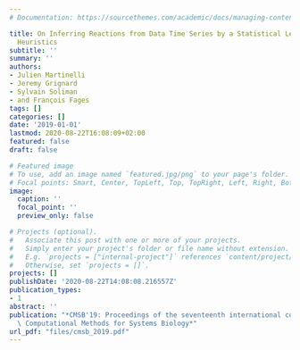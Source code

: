 ```yaml
---
# Documentation: https://sourcethemes.com/academic/docs/managing-content/

title: On Inferring Reactions from Data Time Series by a Statistical Learning Greedy
  Heuristics
subtitle: ''
summary: ''
authors:
- Julien Martinelli
- Jeremy Grignard
- Sylvain Soliman
- and François Fages
tags: []
categories: []
date: '2019-01-01'
lastmod: 2020-08-22T16:08:09+02:00
featured: false
draft: false

# Featured image
# To use, add an image named `featured.jpg/png` to your page's folder.
# Focal points: Smart, Center, TopLeft, Top, TopRight, Left, Right, BottomLeft, Bottom, BottomRight.
image:
  caption: ''
  focal_point: ''
  preview_only: false

# Projects (optional).
#   Associate this post with one or more of your projects.
#   Simply enter your project's folder or file name without extension.
#   E.g. `projects = ["internal-project"]` references `content/project/deep-learning/index.md`.
#   Otherwise, set `projects = []`.
projects: []
publishDate: '2020-08-22T14:08:08.216557Z'
publication_types:
- 1
abstract: ''
publication: "*CMSB'19: Proceedings of the seventeenth international conference on\
  \ Computational Methods for Systems Biology*"
url_pdf: "files/cmsb_2019.pdf"
---
```

